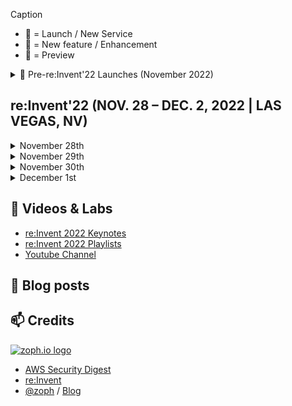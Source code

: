 Caption
- 🚀 = Launch / New Service
- 🍫 = New feature / Enhancement
- 🌊 = Preview

<details>
  <summary>🚀 Pre-re:Invent'22 Launches (November 2022)</summary>
  
  - 🚀 [Announcing AWS Resource Explorer](https://aws.amazon.com/about-aws/whats-new/2022/11/announcing-aws-resource-explorer/)
  - 🍫 [AWS CloudTrail announces delegated administrator account support for AWS Organizations](https://aws.amazon.com/about-aws/whats-new/2022/11/aws-cloudtrail-delegated-account-support-aws-organizations/)
  - 🍫 [AWS Config now supports 14 new resource types](https://aws.amazon.com/about-aws/whats-new/2022/11/aws-config-supports-14-resource-types/)
  - 🍫 [Introducing Amazon EventBridge Scheduler](https://aws.amazon.com/blogs/compute/introducing-amazon-eventbridge-scheduler/)
</details>


## re:Invent'22 (NOV. 28 – DEC. 2, 2022 | LAS VEGAS, NV)

<details>
<summary>November 28th</summary>
</details>

<details>
<summary>November 29th</summary>
</details>

<details>
<summary>November 30th</summary>
</details>

<details>
<summary>December 1st</summary>
</details>


## 🍿 Videos & Labs 

- [re:Invent 2022 Keynotes](https://www.youtube.com/playlist?list=PL2yQDdvlhXf9jfiZENJYPXX8GYUOzQCuT)
- [re:Invent 2022 Playlists](https://www.youtube.com/c/AWSEventsChannel/playlists?view=1&sort=dd&shelf_id=0)
- [Youtube Channel](https://www.youtube.com/c/amazonwebservices/videos)

## 📰 Blog posts 


## 📫 Credits 

[![zoph.io logo](https://zoph.io/img/logo-right.png)](https://zoph.io)
* [AWS Security Digest](https://awssecuritydigest.com)
* [re:Invent](https://reinvent.awsevents.com/)
* [@zoph](https://twitter.com/zoph) / [Blog](https://zoph.me/)
